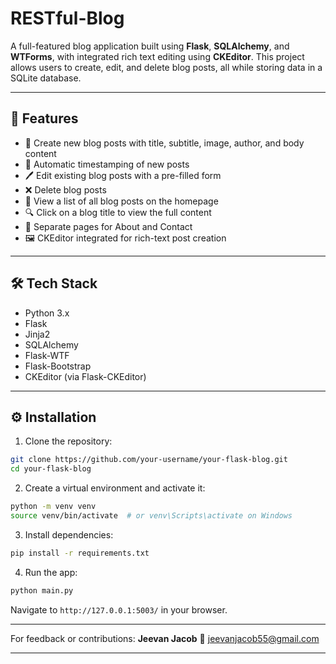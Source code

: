 # RESTful-Blog

A full-featured blog application built using **Flask**, **SQLAlchemy**, and **WTForms**, with integrated rich text editing using **CKEditor**. This project allows users to create, edit, and delete blog posts, all while storing data in a SQLite database.

---

## 🚀 Features

* 📝 Create new blog posts with title, subtitle, image, author, and body content
* 📆 Automatic timestamping of new posts
* 🖊 Edit existing blog posts with a pre-filled form
* ❌ Delete blog posts
* 🧭 View a list of all blog posts on the homepage
* 🔍 Click on a blog title to view the full content
* 📎 Separate pages for About and Contact
* 🖼 CKEditor integrated for rich-text post creation

---

## 🛠️ Tech Stack

* Python 3.x
* Flask
* Jinja2
* SQLAlchemy
* Flask-WTF
* Flask-Bootstrap
* CKEditor (via Flask-CKEditor)

---

## ⚙️ Installation

1. Clone the repository:

```bash
git clone https://github.com/your-username/your-flask-blog.git
cd your-flask-blog
```

2. Create a virtual environment and activate it:

```bash
python -m venv venv
source venv/bin/activate  # or venv\Scripts\activate on Windows
```

3. Install dependencies:

```bash
pip install -r requirements.txt
```

4. Run the app:

```bash
python main.py
```

Navigate to `http://127.0.0.1:5003/` in your browser.

---

For feedback or contributions:
**Jeevan Jacob**
📧 [jeevanjacob55@gmail.com](mailto:jeevanjacob55@gmail.com)

---

